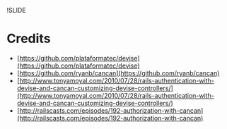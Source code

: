 !SLIDE
# Credits #

* [https://github.com/plataformatec/devise](https://github.com/plataformatec/devise)
* [https://github.com/ryanb/cancan](https://github.com/ryanb/cancan)
* [http://www.tonyamoyal.com/2010/07/28/rails-authentication-with-devise-and-cancan-customizing-devise-controllers/](http://www.tonyamoyal.com/2010/07/28/rails-authentication-with-devise-and-cancan-customizing-devise-controllers/)
* [http://railscasts.com/episodes/192-authorization-with-cancan](http://railscasts.com/episodes/192-authorization-with-cancan)
